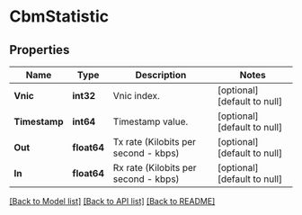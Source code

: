 # CbmStatistic

## Properties
Name | Type | Description | Notes
------------ | ------------- | ------------- | -------------
**Vnic** | **int32** | Vnic index. | [optional] [default to null]
**Timestamp** | **int64** | Timestamp value. | [optional] [default to null]
**Out** | **float64** | Tx rate (Kilobits per second - kbps) | [optional] [default to null]
**In** | **float64** | Rx rate (Kilobits per second - kbps) | [optional] [default to null]

[[Back to Model list]](../README.md#documentation-for-models) [[Back to API list]](../README.md#documentation-for-api-endpoints) [[Back to README]](../README.md)

